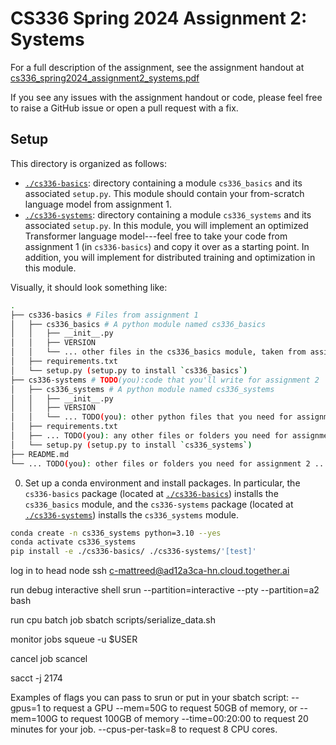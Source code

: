 # CS336 Spring 2024 Assignment 2: Systems

For a full description of the assignment, see the assignment handout at
[cs336_spring2024_assignment2_systems.pdf](./cs336_spring2024_assignment2_systems.pdf)

If you see any issues with the assignment handout or code, please feel free to
raise a GitHub issue or open a pull request with a fix.

## Setup

This directory is organized as follows:

- [`./cs336-basics`](./cs336-basics): directory containing a module
  `cs336_basics` and its associated `setup.py`. This module should contain
  your from-scratch language model from assignment 1.
- [`./cs336-systems`](./cs336-systems): directory containing a module
  `cs336_systems` and its associated `setup.py`. In this module, you will
  implement an optimized Transformer language model---feel free to take your
  code from assignment 1 (in `cs336-basics`) and copy it over as a starting
  point. In addition, you will implement for distributed training and
  optimization in this module.

Visually, it should look something like:

``` sh
.
├── cs336-basics # Files from assignment 1 
│   ├── cs336_basics # A python module named cs336_basics
│   │   ├── __init__.py
│   │   ├── VERSION
│   │   └── ... other files in the cs336_basics module, taken from assignment 1 ...
│   ├── requirements.txt
│   └── setup.py (setup.py to install `cs336_basics`) 
├── cs336-systems # TODO(you):code that you'll write for assignment 2 
│   ├── cs336_systems # A python module named cs336_systems
│   │   ├── __init__.py
│   │   ├── VERSION
│   │   └── ... TODO(you): other python files that you need for assignment 2 ...
│   ├── requirements.txt
│   ├── ... TODO(you): any other files or folders you need for assignment 2 ...
│   └── setup.py (setup.py to install `cs336_systems`)
├── README.md
└── ... TODO(you): other files or folders you need for assignment 2 ...
```

0. Set up a conda environment and install packages. In particular, the
   `cs336-basics` package (located at [`./cs336-basics`](./cs336-basics))
   installs the `cs336_basics` module, and the `cs336-systems` package (located
   at [`./cs336-systems`](./cs336-systems)) installs the `cs336_systems` module.

``` sh
conda create -n cs336_systems python=3.10 --yes
conda activate cs336_systems
pip install -e ./cs336-basics/ ./cs336-systems/'[test]'
```

log in to head node
ssh c-mattreed@ad12a3ca-hn.cloud.together.ai

run debug interactive shell
srun --partition=interactive --pty --partition=a2 bash

run cpu batch job 
sbatch scripts/serialize_data.sh 

monitor jobs
squeue -u $USER

cancel job
scancel <jobid>

sacct -j 2174


Examples of flags you can pass to srun or put in your sbatch script:
--gpus=1 to request a GPU
--mem=50G to request 50GB of memory, or --mem=100G to request 100GB of memory
--time=00:20:00 to request 20 minutes for your job.
--cpus-per-task=8 to request 8 CPU cores.
